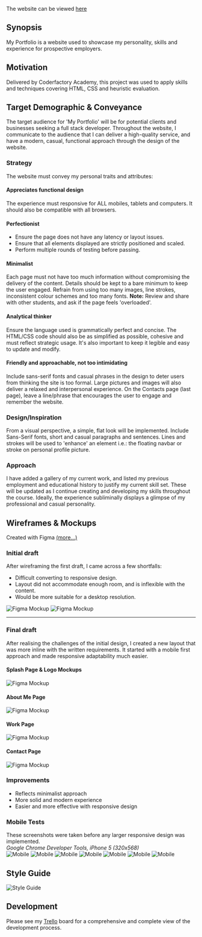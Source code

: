 The website can be viewed [here](https://alfredosorio.github.io/)

## Synopsis
My Portfolio is a website used to showcase my personality, skills and experience for prospective employers.

## Motivation
Delivered by Coderfactory Academy, this project was used to apply skills and techniques covering HTML, CSS and heuristic evaluation.

## Target Demographic & Conveyance
The target audience for 'My Portfolio' will be for potential clients and businesses seeking a full stack developer. Throughout the website, I communicate to the audience that I can deliver a high-quality service, and have a modern, casual, functional approach through the design of the website.

### Strategy ###
The website must convey my personal traits and attributes:

#### Appreciates functional design ####
The experience must responsive for ALL mobiles, tablets and computers. It should also be compatible with all browsers.

#### Perfectionist ####
* Ensure the page does not have any latency or layout issues.
* Ensure that all elements displayed are strictly positioned and scaled.
* Perform multiple rounds of testing before passing.

#### Minimalist ####
Each page must not have too much information without compromising the delivery of the content. Details should be kept to a bare minimum to keep the user engaged. Refrain from using too many images, line strokes, inconsistent colour schemes and too many fonts.
**Note:** Review and share with other students, and ask if the page feels 'overloaded'.

#### Analytical thinker ####
Ensure the language used is grammatically perfect and concise. The HTML/CSS code should also be as simplified as possible, cohesive and must reflect strategic usage. It's also important to keep it legible and easy to update and modify.

#### Friendly and approachable, not too intimidating ####
Include sans-serif fonts and casual phrases in the design to deter users from thinking the site is too formal. Large pictures and images will also deliver a relaxed and interpersonal experience. On the Contacts page (last page), leave a line/phrase that encourages the user to engage and remember the website.

### Design/Inspiration ###
From a visual perspective, a simple, flat look will be implemented. Include Sans-Serif fonts, short and casual paragraphs and sentences. Lines and strokes will be used to 'enhance' an element i.e.: the floating navbar or stroke on personal profile picture.

### Approach ###
I have added a gallery of my current work, and listed my previous employment and educational history to justify my current skill set. These will be updated as I continue creating and developing my skills throughout the course.
Ideally, the experience subliminally displays a glimpse of my professional and casual personality.

## Wireframes & Mockups ##
Created with Figma [(more...)](https://www.figma.com/file/Shpy9LmoapwLieKblyRAZdna/Slack-Submission)

### Initial draft ###
After wireframing the first draft, I came across a few shortfalls:
* Difficult converting to responsive design.
* Layout did not accommodate enough room, and is inflexible with the content.
* Would be more suitable for a desktop resolution.

![Figma Mockup](https://github.com/alfredosorio/alfredosorio.github.io/blob/master/development/Figma%201A.png)
![Figma Mockup](https://github.com/alfredosorio/alfredosorio.github.io/blob/master/development/Figma%202A.png)

- - - -

### Final draft ###
After realising the challenges of the initial design, I created a new layout that was more inline with the written requirements. It started with a mobile first approach and made responsive adaptability much easier.

#### Splash Page & Logo Mockups ####
![Figma Mockup](https://github.com/alfredosorio/alfredosorio.github.io/blob/master/development/Figma%201B.png)

#### About Me Page ####
![Figma Mockup](https://github.com/alfredosorio/alfredosorio.github.io/blob/master/development/Figma%202B.png)

#### Work Page ####
![Figma Mockup](https://github.com/alfredosorio/alfredosorio.github.io/blob/master/development/Figma%203B.png)

#### Contact Page ####
![Figma Mockup](https://github.com/alfredosorio/alfredosorio.github.io/blob/master/development/Figma%204B.png)

### Improvements ###
* Reflects minimalist approach
* More solid and modern experience
* Easier and more effective with responsive design

### Mobile Tests ###
These screenshots were taken before any larger responsive design was implemented.  
*Google Chrome Developer Tools, iPhone 5 (320x568)*  
![Mobile](https://github.com/alfredosorio/alfredosorio.github.io/blob/master/development/mobile/Screen%20Shot%202017-03-22%20at%2019.02.57.png)
![Mobile](https://github.com/alfredosorio/alfredosorio.github.io/blob/master/development/mobile/Screen%20Shot%202017-03-22%20at%2019.03.30.png)
![Mobile](https://github.com/alfredosorio/alfredosorio.github.io/blob/master/development/mobile/Screen%20Shot%202017-03-22%20at%2019.42.02.png)
![Mobile](https://github.com/alfredosorio/alfredosorio.github.io/blob/master/development/mobile/Screen%20Shot%202017-03-22%20at%2019.42.24.png)
![Mobile](https://github.com/alfredosorio/alfredosorio.github.io/blob/master/development/mobile/Screen%20Shot%202017-03-22%20at%2019.42.43.png)
![Mobile](https://github.com/alfredosorio/alfredosorio.github.io/blob/master/development/mobile/Screen%20Shot%202017-03-22%20at%2019.42.56.png)
![Mobile](https://github.com/alfredosorio/alfredosorio.github.io/blob/master/development/mobile/Screen%20Shot%202017-03-22%20at%2019.43.03.png)

## Style Guide ##
![Style Guide](https://github.com/alfredosorio/alfredosorio.github.io/blob/master/development/Style_Guide.png)

## Development ##
Please see my [Trello](https://trello.com/b/NmbcjbCz/my-portfolio) board for a comprehensive and complete view of the development process.
